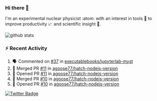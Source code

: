 ### Hi there 👋 

I'm an experimental nuclear physicist :atom: with an interest in tools :wrench: to improve productivity :chart_with_upwards_trend: and scientific insight :telescope:.

![github stats](https://github-readme-stats.vercel.app/api?username=agoose77&show_icons=true&hide_rank=true&hide_title=true&bg_color=30,e76445,904e95&text_color=efe3ec&icon_color=efe3ec)
<!--
**agoose77/agoose77** is a ✨ _special_ ✨ repository because its `README.md` (this file) appears on your GitHub profile.

Here are some ideas to get you started:

- 🔭 I’m currently working on ...
- 🌱 I’m currently learning ...
- 👯 I’m looking to collaborate on ...
- 🤔 I’m looking for help with ...
- 💬 Ask me about ...
- 📫 How to reach me: ...
- 😄 Pronouns: ...
- ⚡ Fun fact: ...
-->

### :zap: Recent Activity
<!--START_SECTION:activity-->
1. 🗣 Commented on [#37](https://github.com/executablebooks/jupyterlab-myst/issues/37) in [executablebooks/jupyterlab-myst](https://github.com/executablebooks/jupyterlab-myst)
2. 🎉 Merged PR [#11](https://github.com/agoose77/hatch-nodejs-version/pull/11) in [agoose77/hatch-nodejs-version](https://github.com/agoose77/hatch-nodejs-version)
3. 💪 Opened PR [#11](https://github.com/agoose77/hatch-nodejs-version/pull/11) in [agoose77/hatch-nodejs-version](https://github.com/agoose77/hatch-nodejs-version)
4. 🎉 Merged PR [#10](https://github.com/agoose77/hatch-nodejs-version/pull/10) in [agoose77/hatch-nodejs-version](https://github.com/agoose77/hatch-nodejs-version)
5. 💪 Opened PR [#10](https://github.com/agoose77/hatch-nodejs-version/pull/10) in [agoose77/hatch-nodejs-version](https://github.com/agoose77/hatch-nodejs-version)
<!--END_SECTION:activity-->


[![Twitter Badge](https://img.shields.io/twitter/follow/agoose77?style=flat-square&logo=Twitter&logoColor=white&color=cornflowerblue)](https://twitter.com/agoose77)
